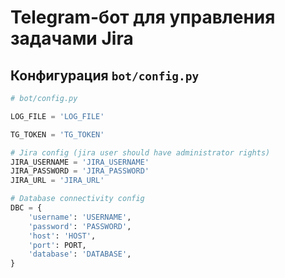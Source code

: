 # Telegram-бот для управления задачами Jira

## Конфигурация `bot/config.py`

```python
# bot/config.py

LOG_FILE = 'LOG_FILE'

TG_TOKEN = 'TG_TOKEN'

# Jira config (jira user should have administrator rights)
JIRA_USERNAME = 'JIRA_USERNAME'
JIRA_PASSWORD = 'JIRA_PASSWORD'
JIRA_URL = 'JIRA_URL'

# Database connectivity config
DBC = {
    'username': 'USERNAME',
    'password': 'PASSWORD',
    'host': 'HOST',
    'port': PORT,
    'database': 'DATABASE',
}
```
